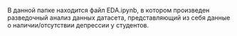 В данной папке находится файл EDA.ipynb, в котором произведен разведочный анализ данных датасета, представляющий из себя данные о наличии/отсутствии депрессии у студентов.